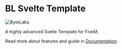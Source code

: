 # BL Svelte Template
![ByteLabs](https://i.imgur.com/bykhzvp.png)

A highly advanced Svelte Template for FiveM.

Read more about features and guide in [Documentation](https://docs.byte-labs.net/bl_svelte_template)
